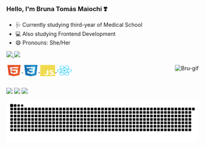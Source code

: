 ### Hello, I'm Bruna Tomás Maiochi ❣️

- 🩺 Currently studying third-year of Medical School 
- 💻 Also studying Frontend Development
- 😄 Pronouns: She/Her

 <div>
  <a href="https://github.com/btomasmaiochi">
  <img height="140m" src="https://github-readme-stats.vercel.app/api?username=btomasmaiochi&show_icons=true&theme=dracula&include_all_commits=true&count_private=true"/>
  <img height="140m" src="https://github-readme-stats.vercel.app/api/top-langs/?username=btomasmaiochi&layout=compact&langs_count=7&theme=dracula"/>
</div>
<div style="display: inline_block"><br>
 <img align="center" alt="Bru-HTML" height="30" width="40" src="https://raw.githubusercontent.com/devicons/devicon/master/icons/html5/html5-original.svg">
   <img align="center" alt="Bru-CSS" height="30" width="40" src="https://raw.githubusercontent.com/devicons/devicon/master/icons/css3/css3-original.svg">
  <img align="center" alt="Bru-Js" height="30" width="40" src="https://raw.githubusercontent.com/devicons/devicon/master/icons/javascript/javascript-plain.svg">
  <img align="center" alt="Bru-React" height="30" width="40" src="https://raw.githubusercontent.com/devicons/devicon/master/icons/react/react-original.svg">
  <img align="right" alt="Bru-gif" src="https://i.picasion.com/pic91/5048e3fe24e89bf5a7a43f2c55ec244a.gif">
</div>
  
  ##
 
<div> 
   <a href="https://www.linkedin.com/in/btomasmaiochi"><img src="https://img.shields.io/badge/-LinkedIn-%230077B5?style=for-the-badge&logo=linkedin&logoColor=white"  target="_blank"></a> 
  <a href="https://instagram.com/brutommai"><img src="https://img.shields.io/badge/-Instagram-%23E4405F?style=for-the-badge&logo=instagram&logoColor=white" target="_blank"></a>
  <a href="mailto:btomasmaiochi@gmail.com"><img src="https://img.shields.io/badge/-Gmail-%23333?style=for-the-badge&logo=gmail&logoColor=white" target="_blank"></a>

 
  ![Snake animation](https://github.com/btomasmaiochi/btomasmaiochi/blob/output/github-contribution-grid-snake.svg)
</div>
